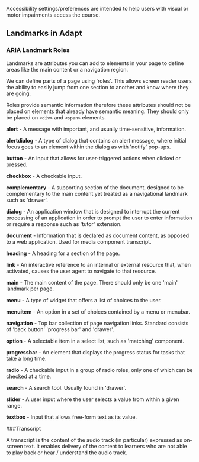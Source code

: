 Accessibility settings/preferences are intended to help users with visual or motor impairments access the course.

## Landmarks in Adapt

### ARIA Landmark Roles

Landmarks are attributes you can add to elements in your page to define areas like the main content or a navigation region.

We can define parts of a page using 'roles'. This allows screen reader users the ability to easily jump from one section to another and know where they are going.

Roles provide semantic information therefore these attributes should not be placed on elements that already have semantic meaning. They should only be placed on `<div>` and `<span>` elements. 
 

**alert** - A message with important, and usually time-sensitive, information.

**alertdialog** - A type of dialog that contains an alert message, where initial focus goes to an element within the dialog as with 'notify' pop-ups. 

**button** - An input that allows for user-triggered actions when clicked or pressed.

**checkbox** - A checkable input.

**complementary** - A supporting section of the document, designed to be complementary to the main content yet treated as a navigational landmark such as 'drawer'.

**dialog** - An application window that is designed to interrupt the current processing of an application in order to prompt the user to enter information or require a response such as 'tutor' extension.

**document** - Information that is declared as document content, as opposed to a web application. Used for media component transcript.

**heading** - A heading for a section of the page.

**link** - An interactive reference to an internal or external resource that, when activated, causes the user agent to navigate to that resource.

**main** - The main content of the page. There should only be one 'main' landmark per page.

**menu** - A type of widget that offers a list of choices to the user.

**menuitem** - An option in a set of choices contained by a menu or menubar.

**navigation** - Top bar collection of page navigation links. Standard consists of 'back button' 'progress bar' and 'drawer'.

**option** - A selectable item in a select list, such as 'matching' component.

**progressbar** - An element that displays the progress status for tasks that take a long time.

**radio** - A checkable input in a group of radio roles, only one of which can be checked at a time.

**search** - A search tool. Usually found in 'drawer'.

**slider** - A user input where the user selects a value from within a given range.

**textbox** - Input that allows free-form text as its value.




###Transcript

A transcript is the content of the audio track (in particular) expressed as on- screen text. It enables delivery of the content to learners who are not able to play back or hear / understand the audio track.







 